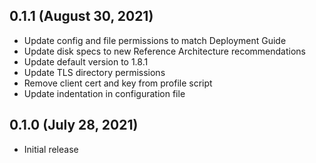 ## 0.1.1 (August 30, 2021)

* Update config and file permissions to match Deployment Guide
* Update disk specs to new Reference Architecture recommendations
* Update default version to 1.8.1
* Update TLS directory permissions
* Remove client cert and key from profile script
* Update indentation in configuration file

## 0.1.0 (July 28, 2021)

* Initial release
